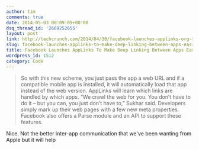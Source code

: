 ```yaml
---
author: tim
comments: true
date: 2014-05-03 00:09:09+00:00
dsq_thread_id: '2669252655'
layout: post
link: http://techcrunch.com/2014/04/30/facebook-launches-applinks-org-to-make-linking-between-apps-easier/
slug: facebook-launches-applinks-to-make-deep-linking-between-apps-easier
title: Facebook Launches AppLinks To Make Deep Linking Between Apps Easier
wordpress_id: 1512
category: Code
---
```


> So with this new scheme, you just pass the app a web URL and if a compatible
mobile app is installed, it will automatically load that app instead of the
web version. AppLinks will learn which links are handled by which apps. “We
crawl the web for you. You don’t have to do it – but you can, you just don’t
have to,” Sukhar said. Developers simply mark up their web pages with a few
new meta properties. Facebook also offers a Parse module and an API to support
these features.

Nice. Not the better inter-app communication that we've been wanting from
Apple but it will help
